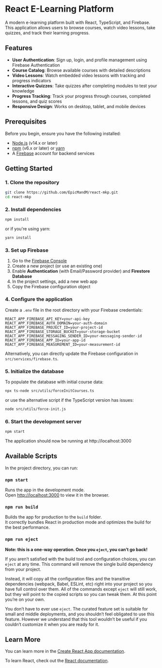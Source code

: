 # React E-Learning Platform

A modern e-learning platform built with React, TypeScript, and Firebase. This application allows users to browse courses, watch video lessons, take quizzes, and track their learning progress.

## Features

- **User Authentication**: Sign up, login, and profile management using Firebase Authentication
- **Course Catalog**: Browse available courses with detailed descriptions
- **Video Lessons**: Watch embedded video lessons with tracking and progress indicators
- **Interactive Quizzes**: Take quizzes after completing modules to test your knowledge
- **Progress Tracking**: Track your progress through courses, completed lessons, and quiz scores
- **Responsive Design**: Works on desktop, tablet, and mobile devices

## Prerequisites

Before you begin, ensure you have the following installed:
- [Node.js](https://nodejs.org/) (v14.x or later)
- [npm](https://www.npmjs.com/) (v6.x or later) or [yarn](https://yarnpkg.com/)
- A [Firebase](https://firebase.google.com/) account for backend services

## Getting Started

### 1. Clone the repository

```bash
git clone https://github.com/EpicMandM/react-mkp.git
cd react-mkp
```

### 2. Install dependencies

```bash
npm install
```
or if you're using yarn:
```bash
yarn install
```

### 3. Set up Firebase

1. Go to the [Firebase Console](https://console.firebase.google.com/)
2. Create a new project (or use an existing one)
3. Enable **Authentication** (with Email/Password provider) and **Firestore Database**
4. In the project settings, add a new web app
5. Copy the Firebase configuration object

### 4. Configure the application

Create a `.env` file in the root directory with your Firebase credentials:

```
REACT_APP_FIREBASE_API_KEY=your-api-key
REACT_APP_FIREBASE_AUTH_DOMAIN=your-auth-domain
REACT_APP_FIREBASE_PROJECT_ID=your-project-id
REACT_APP_FIREBASE_STORAGE_BUCKET=your-storage-bucket
REACT_APP_FIREBASE_MESSAGING_SENDER_ID=your-messaging-sender-id
REACT_APP_FIREBASE_APP_ID=your-app-id
REACT_APP_FIREBASE_MEASUREMENT_ID=your-measurement-id
```

Alternatively, you can directly update the Firebase configuration in `src/services/firebase.ts`.

### 5. Initialize the database

To populate the database with initial course data:

```bash
npx ts-node src/utils/forceInitCourses.ts
```

or use the alternative script if the TypeScript version has issues:

```bash
node src/utils/force-init.js
```

### 6. Start the development server

```bash
npm start
```

The application should now be running at http://localhost:3000

## Available Scripts

In the project directory, you can run:

### `npm start`

Runs the app in the development mode.\
Open [http://localhost:3000](http://localhost:3000) to view it in the browser.

### `npm run build`

Builds the app for production to the `build` folder.\
It correctly bundles React in production mode and optimizes the build for the best performance.

### `npm run eject`

**Note: this is a one-way operation. Once you `eject`, you can’t go back!**

If you aren’t satisfied with the build tool and configuration choices, you can `eject` at any time. This command will remove the single build dependency from your project.

Instead, it will copy all the configuration files and the transitive dependencies (webpack, Babel, ESLint, etc) right into your project so you have full control over them. All of the commands except `eject` will still work, but they will point to the copied scripts so you can tweak them. At this point you’re on your own.

You don’t have to ever use `eject`. The curated feature set is suitable for small and middle deployments, and you shouldn’t feel obligated to use this feature. However we understand that this tool wouldn’t be useful if you couldn’t customize it when you are ready for it.

## Learn More

You can learn more in the [Create React App documentation](https://facebook.github.io/create-react-app/docs/getting-started).

To learn React, check out the [React documentation](https://reactjs.org/).
